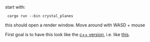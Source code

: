 start with:
```
 cargo run --bin crystal_planes
```
 this should open a render window. Move around with WASD + mouse

 First goal is to have this look like the [c++ version](https://github.com/sim82/shooter2), i.e. like [this](https://youtu.be/wNDT1-M3570).